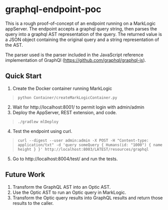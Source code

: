 # graphql-endpoint-poc

This is a rough proof-of-concept of an endpoint running on a MarkLogic appServer.
The endpoint accepts a graphql query string, then parses the query into a graphql AST representation of the query.
The returned value is a JSON object containing the original query and a string representation of the AST.

The parser used is the parser included in the JavaScript reference implementation of GraphQl (https://github.com/graphql/graphql-js). 

## Quick Start
1. Create the Docker container running MarkLogic
>`python Container/createMarkLogicContainer.py`
2. Wait for http://localhost:8001/ to permit login with admin/admin
3. Deploy the AppServer, REST extension, and code.
>`./gradlew mlDeploy`
4. Test the endpoint using curl.
>`curl --digest --user admin:admin -X POST -H "Content-type: application/txt" -d 'query someQuery { Humans(id: "1000") { name height } }' http://localhost:8003/LATEST/resources/graphql`
5. Go to http://localhost:8004/test/ and run the tests.

## Future Work
1. Transform the GraphQL AST into an Optic AST.
2. Use the Optic AST to run an Optic query in MarkLogic.
3. Transform the Optic query results into GraphQL results and return those results to the caller.